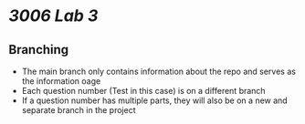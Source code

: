 # _3006 Lab 3_

## Branching

 * The main branch only contains information about the repo and serves as the information oage
 * Each question number (Test in this case) is on a different branch
 * If a question number has multiple parts, they will also be on a new and separate branch in the project
